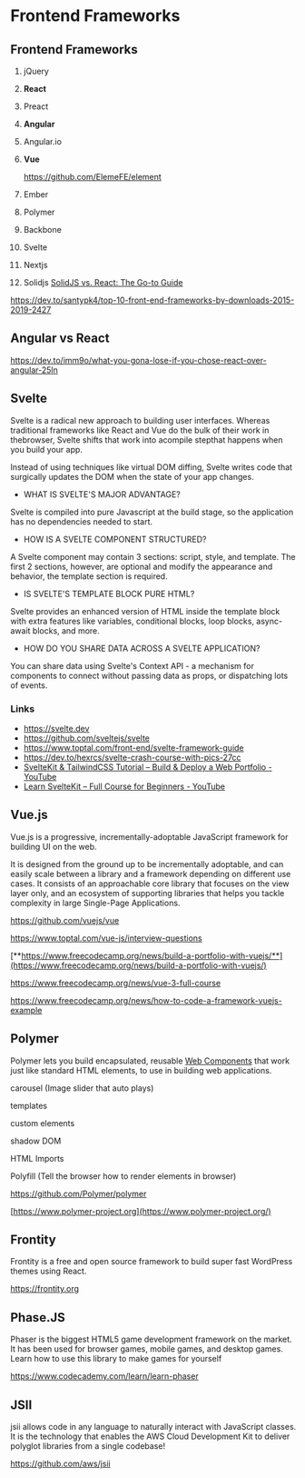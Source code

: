 # Frontend Frameworks

## Frontend Frameworks

1. jQuery
2. **React**
3. Preact
4. **Angular**
5. Angular.io
6. **Vue**

    https://github.com/ElemeFE/element

7. Ember
8. Polymer
9. Backbone
10. Svelte
11. Nextjs
12. Solidjs
    [SolidJS vs. React: The Go-to Guide](https://www.toptal.com/react/solidjs-vs-react)

https://dev.to/santypk4/top-10-front-end-frameworks-by-downloads-2015-2019-2427

## Angular vs React

https://dev.to/imm9o/what-you-gona-lose-if-you-chose-react-over-angular-25ln

## Svelte

Svelte is a radical new approach to building user interfaces. Whereas traditional frameworks like React and Vue do the bulk of their work in thebrowser, Svelte shifts that work into acompile stepthat happens when you build your app.

Instead of using techniques like virtual DOM diffing, Svelte writes code that surgically updates the DOM when the state of your app changes.

- WHAT IS SVELTE'S MAJOR ADVANTAGE?

Svelte is compiled into pure Javascript at the build stage, so the application has no dependencies needed to start.

- HOW IS A SVELTE COMPONENT STRUCTURED?

A Svelte component may contain 3 sections: script, style, and template. The first 2 sections, however, are optional and modify the appearance and behavior, the template section is required.

- IS SVELTE'S TEMPLATE BLOCK PURE HTML?

Svelte provides an enhanced version of HTML inside the template block with extra features like variables, conditional blocks, loop blocks, async-await blocks, and more.

- HOW DO YOU SHARE DATA ACROSS A SVELTE APPLICATION?

You can share data using Svelte's Context API - a mechanism for components to connect without passing data as props, or dispatching lots of events.

### Links

- https://svelte.dev
- https://github.com/sveltejs/svelte
- https://www.toptal.com/front-end/svelte-framework-guide
- https://dev.to/hexrcs/svelte-crash-course-with-pics-27cc
- [SvelteKit & TailwindCSS Tutorial – Build & Deploy a Web Portfolio - YouTube](https://youtu.be/-2UjwQzxvBQ?si=s4QqkS4UTAmn9uFb)
- [Learn SvelteKit – Full Course for Beginners - YouTube](https://www.youtube.com/watch?v=vb7CgDcA_6U&ab_channel=freeCodeCamp.org)

## Vue.js

Vue.js is a progressive, incrementally-adoptable JavaScript framework for building UI on the web.

It is designed from the ground up to be incrementally adoptable, and can easily scale between a library and a framework depending on different use cases. It consists of an approachable core library that focuses on the view layer only, and an ecosystem of supporting libraries that helps you tackle complexity in large Single-Page Applications.

https://github.com/vuejs/vue

https://www.toptal.com/vue-js/interview-questions

[**https://www.freecodecamp.org/news/build-a-portfolio-with-vuejs/**](https://www.freecodecamp.org/news/build-a-portfolio-with-vuejs/)

https://www.freecodecamp.org/news/vue-3-full-course

https://www.freecodecamp.org/news/how-to-code-a-framework-vuejs-example

## Polymer

Polymer lets you build encapsulated, reusable [Web Components](https://www.webcomponents.org/introduction) that work just like standard HTML elements, to use in building web applications.

carousel (Image slider that auto plays)

templates

custom elements

shadow DOM

HTML Imports

Polyfill (Tell the browser how to render elements in browser)

https://github.com/Polymer/polymer

[https://www.polymer-project.org](https://www.polymer-project.org/)

## Frontity

Frontity is a free and open source framework to build super fast WordPress themes using React.

https://frontity.org

## Phase.JS

Phaser is the biggest HTML5 game development framework on the market. It has been used for browser games, mobile games, and desktop games. Learn how to use this library to make games for yourself

https://www.codecademy.com/learn/learn-phaser

## JSII

jsii allows code in any language to naturally interact with JavaScript classes. It is the technology that enables the AWS Cloud Development Kit to deliver polyglot libraries from a single codebase!

https://github.com/aws/jsii
